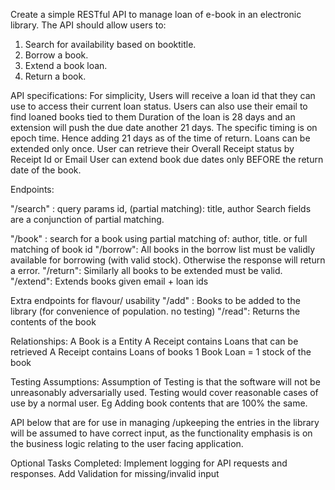 Create a simple RESTful API to manage loan of e-book in an electronic library. The API should allow users to:
1. Search for availability based on booktitle. 
2. Borrow a book.
3. Extend a book loan.
4. Return a book.


API specifications:
For simplicity, Users will receive a loan id that they can use to access their current loan status. Users can also use their email to find loaned books tied to them
Duration of the loan is 28 days and an extension will push the due date another 21 days. The specific timing is on epoch time. Hence adding 21 days as of the time of return.
Loans can be extended only once.
User can retrieve their Overall Receipt status by Receipt Id or Email
User can extend book due dates only BEFORE the return date of the book.

Endpoints:

"/search" : query params id, (partial matching): title, author
Search fields are a conjunction of partial matching.

"/book" : search for a book using partial matching of: author, title. or full matching of book id
"/borrow": All books in the borrow list must be validly available for borrowing (with valid stock). Otherwise the response will return a error.
"/return": Similarly all books to be extended must be valid.
"/extend": Extends books given email + loan ids

Extra endpoints for flavour/ usability 
"/add" : Books to be added to the library (for convenience of population. no testing)
"/read": Returns the contents of the book

Relationships:
A Book is a Entity
A Receipt contains Loans that can be retrieved
A Receipt contains Loans of books
1 Book Loan = 1 stock of the book

Testing Assumptions:
Assumption of Testing is that the software will not be unreasonably adversarially used.
Testing would cover reasonable cases of use by a normal user.
Eg Adding book contents that are 100% the same.

API below that are for use in managing /upkeeping the entries in the library will be assumed to have correct input, as the functionality emphasis is on the business logic relating to the user facing application.

Optional Tasks Completed:
Implement logging for API requests and responses.
Add Validation for missing/invalid input
